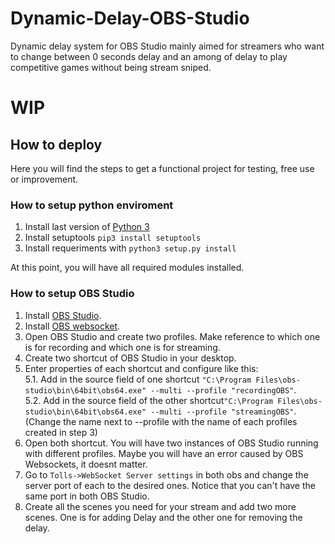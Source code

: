 # Dynamic-Delay-OBS-Studio

Dynamic delay system for OBS Studio mainly aimed for streamers who want to change between 0 seconds delay and an among of delay to play competitive games without being stream sniped. 


# WIP


## How to deploy

Here you will find the steps to get a functional project for testing, free use or improvement.


### How to setup python enviroment

1. Install last version of <a href='https://www.python.org/downloads/'>Python 3</a>
2. Install setuptools `pip3 install setuptools`
3. Install requeriments with `python3 setup.py install`

At this point, you will have all required modules installed.

### How to setup OBS Studio

1. Install <a href='https://obsproject.com/es/download'>OBS Studio</a>.
2. Install <a href='https://github.com/Palakis/obs-websocket/releases'>OBS websocket</a>.
3. Open OBS Studio and create two profiles. Make reference to which one is for recording and which one is for streaming.
4. Create two shortcut of OBS Studio in your desktop.
5. Enter properties of each shortcut and configure like this:<br>
    5.1. Add in the source field of one shortcut `"C:\Program Files\obs-studio\bin\64bit\obs64.exe" --multi --profile "recordingOBS"`. <br>
    5.2. Add in the source field of the other shortcut`"C:\Program Files\obs-studio\bin\64bit\obs64.exe" --multi --profile "streamingOBS"`.
        (Change the name next to --profile with the name of each profiles created in step 3)
6. Open both shortcut. You will have two instances of OBS Studio running with different profiles. Maybe you will have an error caused by OBS Websockets, it doesnt matter.
7. Go to `Tolls->WebSocket Server settings` in both obs and change the server port of each to the desired ones. Notice that you can't have the same port in both OBS Studio.
8. Create all the scenes you need for your stream and add two more scenes. One is for adding Delay and the other one for removing the delay.
<!--

### Instalación 🔧

_Una serie de ejemplos paso a paso que te dice lo que debes ejecutar para tener un entorno de desarrollo ejecutandose_

_Dí cómo será ese paso_

```
Da un ejemplo
```

_Y repite_

```
hasta finalizar
```

_Finaliza con un ejemplo de cómo obtener datos del sistema o como usarlos para una pequeña demo_

## Ejecutando las pruebas ⚙️

_Explica como ejecutar las pruebas automatizadas para este sistema_

### Analice las pruebas end-to-end 🔩

_Explica que verifican estas pruebas y por qué_

```
Da un ejemplo
```

### Y las pruebas de estilo de codificación ⌨️

_Explica que verifican estas pruebas y por qué_

```
Da un ejemplo
```

## Despliegue 📦

_Agrega notas adicionales sobre como hacer deploy_

## Construido con 🛠️

_Menciona las herramientas que utilizaste para crear tu proyecto_

* [Dropwizard](http://www.dropwizard.io/1.0.2/docs/) - El framework web usado
* [Maven](https://maven.apache.org/) - Manejador de dependencias
* [ROME](https://rometools.github.io/rome/) - Usado para generar RSS

## Contribuyendo 🖇️

Por favor lee el [CONTRIBUTING.md](https://gist.github.com/villanuevand/xxxxxx) para detalles de nuestro código de conducta, y el proceso para enviarnos pull requests.

## Wiki 📖

Puedes encontrar mucho más de cómo utilizar este proyecto en nuestra [Wiki](https://github.com/tu/proyecto/wiki)

## Versionado 📌

Usamos [SemVer](http://semver.org/) para el versionado. Para todas las versiones disponibles, mira los [tags en este repositorio](https://github.com/tu/proyecto/tags).

## Autores ✒️

_Menciona a todos aquellos que ayudaron a levantar el proyecto desde sus inicios_

* **Andrés Villanueva** - *Trabajo Inicial* - [villanuevand](https://github.com/villanuevand)
* **Fulanito Detal** - *Documentación* - [fulanitodetal](#fulanito-de-tal)

También puedes mirar la lista de todos los [contribuyentes](https://github.com/your/project/contributors) quíenes han participado en este proyecto. 

## Licencia 📄

Este proyecto está bajo la Licencia (Tu Licencia) - mira el archivo [LICENSE.md](LICENSE.md) para detalles

## Expresiones de Gratitud 🎁

* Comenta a otros sobre este proyecto 📢
* Invita una cerveza 🍺 o un café ☕ a alguien del equipo. 
* Da las gracias públicamente 🤓.
* etc.
-->

